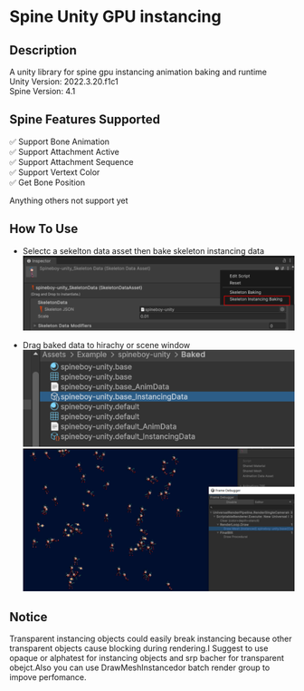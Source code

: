 # Spine Unity GPU instancing  
## Description
A unity library for spine gpu instancing animation baking  and runtime\
Unity Version: 2022.3.20.f1c1\
Spine Version: 4.1


## Spine Features Supported
✅ Support Bone Animation \
✅ Support Attachment Active\
✅ Support Attachment Sequence \
✅ Support Vertext Color   
✅ Get Bone Position

Anything others not support yet

## How To Use
+ Selectc a sekelton data asset then bake skeleton instancing data
![alt text](Doc/3b0fda9ba3fdc9f0e3a929740c24f333.png)

+ Drag baked data to hirachy or scene window\
 ![alt text](Doc/image.png)
 ![alt text](Doc/image-1.png)

## Notice
Transparent instancing objects could easily break instancing because other transparent objects cause blocking during rendering.I Suggest to use opaque or alphatest for instancing objects and srp bacher for transparent obejct.Also you can use DrawMeshInstancedor batch render group to impove perfomance.

